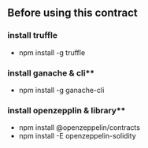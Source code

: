 ## Before using this contract

### install truffle
- npm install -g truffle

### install ganache & cli**
- npm install -g ganache-cli

### install openzepplin & library**
- npm install @openzeppelin/contracts
- npm install -E openzeppelin-solidity
